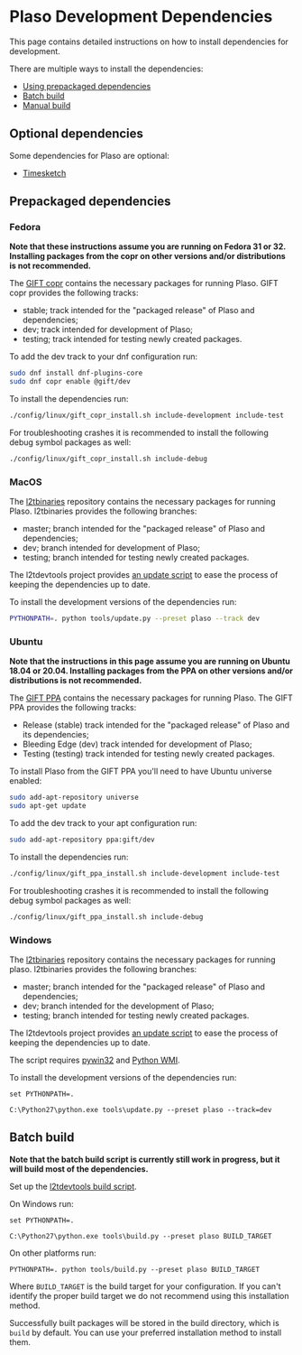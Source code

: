 # Plaso Development Dependencies

This page contains detailed instructions on how to install dependencies for
development.

There are multiple ways to install the dependencies:

* [Using prepackaged dependencies](Development-Dependencies.html#prepackaged-dependencies)
* [Batch build](Development-Dependencies.html#batch-build)
* [Manual build](Development-Dependencies.html#manual-build)

## Optional dependencies

Some dependencies for Plaso are optional:

* [Timesketch](https://github.com/google/timesketch/blob/master/docs/Installation.md)

## Prepackaged dependencies

### Fedora

**Note that these instructions assume you are running on Fedora 31 or 32.
Installing packages from the copr on other versions and/or distributions
is not recommended.**

The [GIFT copr](https://copr.fedorainfracloud.org/groups/g/gift/coprs/) contains
the necessary packages for running Plaso. GIFT copr provides the following
tracks:

* stable; track intended for the "packaged release" of Plaso and dependencies;
* dev; track intended for development of Plaso;
* testing; track intended for testing newly created packages.

To add the dev track to your dnf configuration run:

```bash
sudo dnf install dnf-plugins-core
sudo dnf copr enable @gift/dev
```

To install the dependencies run:

```bash
./config/linux/gift_copr_install.sh include-development include-test
```

For troubleshooting crashes it is recommended to install the following debug
symbol packages as well:

```bash
./config/linux/gift_copr_install.sh include-debug
```

### MacOS

The [l2tbinaries](https://github.com/log2timeline/l2tbinaries)
repository contains the necessary packages for running Plaso. l2tbinaries
provides the following branches:

* master; branch intended for the "packaged release" of Plaso and dependencies;
* dev; branch intended for development of Plaso;
* testing; branch intended for testing newly created packages.

The l2tdevtools project provides
[an update script](https://github.com/log2timeline/l2tdevtools/wiki/Update-script)
 to ease the process of keeping the dependencies up to date.

To install the development versions of the dependencies run:

```bash
PYTHONPATH=. python tools/update.py --preset plaso --track dev
```

### Ubuntu

**Note that the instructions in this page assume you are running on Ubuntu 18.04
or 20.04. Installing packages from the PPA on other versions and/or
distributions is not recommended.**

The [GIFT PPA](https://launchpad.net/~gift) contains the necessary packages for
running Plaso. The GIFT PPA provides the following tracks:

* Release (stable) track intended for the "packaged release" of Plaso and
its dependencies;
* Bleeding Edge (dev) track intended for development of Plaso;
* Testing (testing) track intended for testing newly created packages.

To install Plaso from the GIFT PPA you'll need to have Ubuntu universe enabled:

```bash
sudo add-apt-repository universe
sudo apt-get update
```

To add the dev track to your apt configuration run:

```bash
sudo add-apt-repository ppa:gift/dev
```

To install the dependencies run:

```bash
./config/linux/gift_ppa_install.sh include-development include-test
```

For troubleshooting crashes it is recommended to install the following debug
symbol packages as well:

```bash
./config/linux/gift_ppa_install.sh include-debug
```

### Windows

The [l2tbinaries](https://github.com/log2timeline/l2tbinaries)
repository contains the necessary packages for running plaso. l2tbinaries
provides the following branches:

* master; branch intended for the "packaged release" of Plaso and dependencies;
* dev; branch intended for the development of Plaso;
* testing; branch intended for testing newly created packages.

The l2tdevtools project provides
[an update script](https://github.com/log2timeline/l2tdevtools/wiki/Update-script)
 to ease the process of keeping the dependencies up to date.

The script requires [pywin32](https://github.com/mhammond/pywin32/releases) and
[Python WMI](https://pypi.python.org/pypi/WMI/).

To install the development versions of the dependencies run:

```
set PYTHONPATH=.

C:\Python27\python.exe tools\update.py --preset plaso --track=dev
```

## Batch build

**Note that the batch build script is currently still work in progress, but it
will build most of the dependencies.**

Set up the [l2tdevtools build script](https://github.com/log2timeline/l2tdevtools/wiki/Build-script).

On Windows run:

```
set PYTHONPATH=.

C:\Python27\python.exe tools\build.py --preset plaso BUILD_TARGET
```

On other platforms run:

```
PYTHONPATH=. python tools/build.py --preset plaso BUILD_TARGET
```

Where `BUILD_TARGET` is the build target for your configuration. If you can't
identify the proper build target we do not recommend using this installation
method.

Successfully built packages will be stored in the build directory, which is
`build` by default. You can use your preferred installation method to install them.
